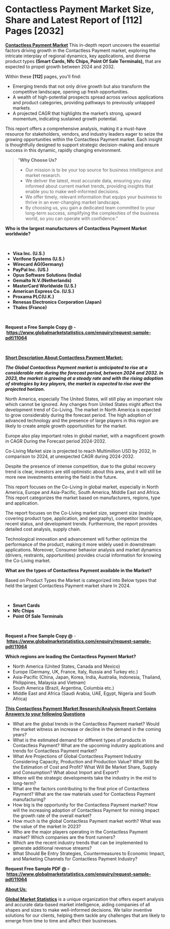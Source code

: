 <h1>Contactless Payment Market Size, Share and Latest Report of [112] Pages [2032]</h1>
<p><a href="https://www.globalmarketstatistics.com/market-reports/contactless-payment-market-11064"><strong>Contactless Payment Market</strong></a> This in-depth report uncovers the essential factors driving growth in the Contactless Payment market, exploring the intricate interplay of regional dynamics, key applications, and diverse product types <strong>(Smart Cards, Nfc Chips, Point Of Sale Terminals),</strong> that are expected to propel growth between 2024 and 2032.</p>
<p>Within these <strong>[112]</strong> pages, you'll find:</p>
<ul>
<li>Emerging trends that not only drive growth but also transform the competitive landscape, opening up fresh opportunities.</li>
<li>A wealth of high-potential prospects spread across various applications and product categories, providing pathways to previously untapped markets.</li>
<li>A projected CAGR that highlights the market&rsquo;s strong, upward momentum, indicating sustained growth potential.</li>
</ul>
<p>This report offers a comprehensive analysis, making it a must-have resource for stakeholders, vendors, and industry leaders eager to seize the growing opportunities within the Contactless Payment market. Each insight is thoughtfully designed to support strategic decision-making and ensure success in this dynamic, rapidly changing environment.</p>
<blockquote class="">
<p>&ldquo;<strong>Why Choose Us? </strong></p>
<ul>
<li>Our mission is to be your top source for business intelligence and market research.</li>
<li>We deliver the latest, most accurate data, ensuring you stay informed about current market trends, providing insights that enable you to make well-informed decisions.</li>
<li>We offer timely, relevant information that equips your business to thrive in an ever-changing market landscape.</li>
<li>By choosing us, you gain a dedicated team committed to your long-term success, simplifying the complexities of the business world, so you can operate with confidence.&rdquo;</li>
</ul>
</blockquote>
<p><strong>Who is the largest manufacturers of Contactless Payment Market worldwide?</strong></p>
<p>&nbsp;</p>
<ul>
<li><strong>Visa Inc. (U.S.)</strong></li>
<li><strong>Verifone Systems (U.S.)</strong></li>
<li><strong>Wirecard AG(Germany)</strong></li>
<li><strong>PayPal Inc. (US.)</strong></li>
<li><strong>Opus Software Solutions (India)</strong></li>
<li><strong>Gemalto N.V.(Netherlands)</strong></li>
<li><strong>MasterCard Worldwide (U.S.)</strong></li>
<li><strong>American Express Co. (U.S.)</strong></li>
<li><strong>Proxama PLC(U.K.)</strong></li>
<li><strong>Renesas Electronics Corporation (Japan)</strong></li>
<li><strong>Thales (France)</strong></li>
</ul>
<p>&nbsp;</p>
<p><strong>Request a Free Sample Copy @ -&nbsp;</strong><a href="https://www.globalmarketstatistics.com/enquiry/request-sample-pdf/11064"><strong>https://www.globalmarketstatistics.com/enquiry/request-sample-pdf/11064</strong></a></p>
<p>&nbsp;</p>
<p><strong><u>Short Description About Contactless Payment Market:</u></strong></p>
<p><strong><em>The Global Contactless Payment market is anticipated to rise at a considerable rate during the forecast period, between 2024 and 2032. In 2023, the market is growing at a steady rate and with the rising adoption of strategies by key players, the market is expected to rise over the projected horizon.</em></strong></p>
<p>North America, especially The United States, will still play an important role which cannot be ignored. Any changes from United States might affect the development trend of Co-Living. The market in North America is expected to grow considerably during the forecast period. The high adoption of advanced technology and the presence of large players in this region are likely to create ample growth opportunities for the market.</p>
<p>Europe also play important roles in global market, with a magnificent growth in CAGR During the Forecast period 2024-2032.</p>
<p>Co-Living Market size is projected to reach Multimillion USD by 2032, In comparison to 2024, at unexpected CAGR during 2024-2032.</p>
<p>Despite the presence of intense competition, due to the global recovery trend is clear, investors are still optimistic about this area, and it will still be more new investments entering the field in the future.</p>
<p>This report focuses on the Co-Living in global market, especially in North America, Europe and Asia-Pacific, South America, Middle East and Africa. This report categorizes the market based on manufacturers, regions, type and application.</p>
<p>The report focuses on the Co-Living market size, segment size (mainly covering product type, application, and geography), competitor landscape, recent status, and development trends. Furthermore, the report provides detailed cost analysis, supply chain.</p>
<p>Technological innovation and advancement will further optimize the performance of the product, making it more widely used in downstream applications. Moreover, Consumer behavior analysis and market dynamics (drivers, restraints, opportunities) provides crucial information for knowing the Co-Living market.</p>
<p><strong>What are the types of Contactless Payment available in the Market?</strong></p>
<p>Based on Product Types the Market is categorized into Below types that held the largest Contactless Payment market share In 2024.</p>
<p>&nbsp;</p>
<ul>
<li><strong>Smart Cards</strong></li>
<li><strong>Nfc Chips</strong></li>
<li><strong>Point Of Sale Terminals</strong></li>
</ul>
<p>&nbsp;</p>
<p><strong>Request a Free Sample Copy @</strong>&nbsp;-&nbsp;<a href="https://www.globalmarketstatistics.com/enquiry/request-sample-pdf/11064"><strong>https://www.globalmarketstatistics.com/enquiry/request-sample-pdf/11064</strong></a></p>
<p><strong>Which regions are leading the Contactless Payment Market?</strong></p>
<ul>
<li>North America (United States, Canada and Mexico)</li>
<li>Europe (Germany, UK, France, Italy, Russia and Turkey etc.)</li>
<li>Asia-Pacific (China, Japan, Korea, India, Australia, Indonesia, Thailand, Philippines, Malaysia and Vietnam)</li>
<li>South America (Brazil, Argentina, Columbia etc.)</li>
<li>Middle East and Africa (Saudi Arabia, UAE, Egypt, Nigeria and South Africa)</li>
</ul>
<p><strong><u>This Contactless Payment Market Research/Analysis Report Contains Answers to your following Questions</u></strong></p>
<ul>
<li>What are the global trends in the Contactless Payment market? Would the market witness an increase or decline in the demand in the coming years?</li>
<li>What is the estimated demand for different types of products in Contactless Payment? What are the upcoming industry applications and trends for Contactless Payment market?</li>
<li>What Are Projections of Global Contactless Payment Industry Considering Capacity, Production and Production Value? What Will Be the Estimation of Cost and Profit? What Will Be Market Share, Supply and Consumption? What about Import and Export?</li>
<li>Where will the strategic developments take the industry in the mid to long-term?</li>
<li>What are the factors contributing to the final price of Contactless Payment? What are the raw materials used for Contactless Payment manufacturing?</li>
<li>How big is the opportunity for the Contactless Payment market? How will the increasing adoption of Contactless Payment for mining impact the growth rate of the overall market?</li>
<li>How much is the global Contactless Payment market worth? What was the value of the market In 2023?</li>
<li>Who are the major players operating in the Contactless Payment market? Which companies are the front runners?</li>
<li>Which are the recent industry trends that can be implemented to generate additional revenue streams?</li>
<li>What Should Be Entry Strategies, Countermeasures to Economic Impact, and Marketing Channels for Contactless Payment Industry?</li>
</ul>
<p><strong>Request Free Sample PDF @ -&nbsp;</strong><a href="https://www.globalmarketstatistics.com/enquiry/request-sample-pdf/11064"><strong>https://www.globalmarketstatistics.com/enquiry/request-sample-pdf/11064</strong></a></p>
<p><strong><u>About Us:</u></strong></p>
<p><a href="https://www.globalmarketstatistics.com/"><strong>Global Market Statistics</strong></a>&nbsp;is a unique organization that offers expert analysis and accurate data-based market intelligence, aiding companies of all shapes and sizes to make well-informed decisions. We tailor inventive solutions for our clients, helping them tackle any challenges that are likely to emerge from time to time and affect their businesses.</p>